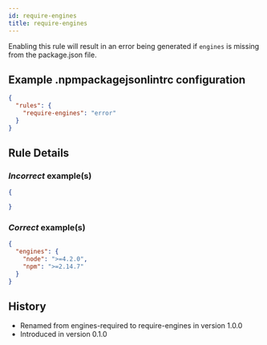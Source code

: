 ```yaml
---
id: require-engines
title: require-engines
---
```


Enabling this rule will result in an error being generated if `engines` is missing from the package.json file.

## Example .npmpackagejsonlintrc configuration

```json
{
  "rules": {
    "require-engines": "error"
  }
}
```

## Rule Details

### *Incorrect* example(s)

```json
{

}
```

### *Correct* example(s)

```json
{
  "engines": {
    "node": ">=4.2.0",
    "npm": ">=2.14.7"
  }
}
```

## History

* Renamed from engines-required to require-engines in version 1.0.0
* Introduced in version 0.1.0
